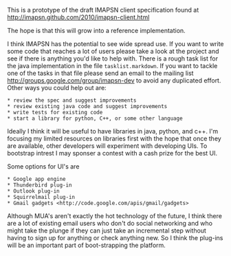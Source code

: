 This is a prototype of the draft IMAPSN client specification found at
http://imapsn.github.com/2010/imapsn-client.html

The hope is that this will grow into a reference implementation.

I think IMAPSN has the potential to see wide spread use. If you want
to write some code that reaches a lot of users please take a look at
the project and see if there is anything you'd like to help
with. There is a rough task list for the java implementation in the
file `tasklist.markdown`.  If you want to tackle one of the tasks in
that file please send an email to the mailing list
<http://groups.google.com/group/imapsn-dev> to avoid any duplicated
effort.  Other ways you could help out are:

    * review the spec and suggest improvements
    * review existing java code and suggest improvements
    * write tests for existing code
    * start a library for python, C++, or some other language

Ideally I think it will be useful to have libraries in java, python,
and c++.  I'm focusing my limited resources on libraries first with
the hope that once they are available, other developers will
experiment with developing UIs. To bootstrap intrest I may sponser a
contest with a cash prize for the best UI.

Some options for UI's are

    * Google app engine 
    * Thunderbird plug-in
    * Outlook plug-in
    * Squirrelmail plug-in
    * Gmail gadgets <http://code.google.com/apis/gmail/gadgets>

Although MUA's aren't exactly the hot technology of the future, I
think there are a lot of existing email users who don't do social
networking and who might take the plunge if they can just take an
incremental step without having to sign up for anything or check
anything new. So I think the plug-ins will be an important part of
boot-strapping the platform.


